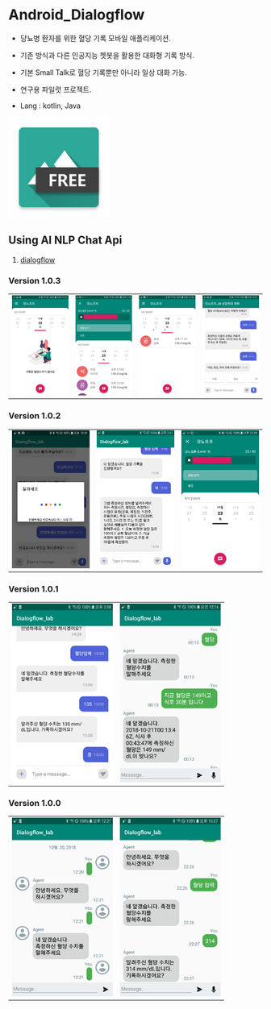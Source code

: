 # Android_Dialogflow


-  당뇨병 환자를 위한 혈당 기록 모바일 애플리케이션.
-  기존 방식과 다른 인공지능 쳇봇을 활용한 대화형 기록 방식.
-  기본 Small Talk로 혈당 기록뿐만 아니라 일상 대화 가능.
-  연구용 파일럿 프로젝트.

-  Lang : kotlin, Java

<img src="https://github.com/JAICHANGPARK/Android_Dialogflow/blob/master/app_source/icons/playstore/icon.png" width="200">

## Using AI NLP Chat Api
1. [dialogflow](https://dialogflow.com/)



### Version 1.0.3
<div style="text-align: center">
<table><tr>
<td style="text-align: center">
<img  src ="https://github.com/JAICHANGPARK/Android_Dialogflow/blob/master/screenshot/device-2018-10-23-231030.png" width ="200">
</td>
<td style="text-align: center">
<img  src ="https://github.com/JAICHANGPARK/Android_Dialogflow/blob/master/screenshot/device-2018-10-23-152910.png" width ="200">
</td>
  <td style="text-align: center">
<img  src ="https://github.com/JAICHANGPARK/Android_Dialogflow/blob/master/screenshot/device-2018-10-23-233923.png" width ="200">
</td>
<td style="text-align: center">
<img  src ="https://github.com/JAICHANGPARK/Android_Dialogflow/blob/master/screenshot/device-2018-10-23-224727.png" width ="200">
</td>

  

</tr>
</table>
</div>

### Version 1.0.2
<div style="text-align: center">
<table><tr>
<td style="text-align: center">
<img  src ="https://github.com/JAICHANGPARK/Android_Dialogflow/blob/master/screenshot/device-2018-10-21-223029.png" width ="200">
</td>
<td style="text-align: center">
<img  src ="https://github.com/JAICHANGPARK/Android_Dialogflow/blob/master/screenshot/device-2018-10-22-155715.png" width ="200">
</td>
<td style="text-align: center">
<img  src ="https://github.com/JAICHANGPARK/Android_Dialogflow/blob/master/screenshot/device-2018-10-23-124925.png" width ="200">
</td>
</tr>
</table>
</div>

### Version 1.0.1
<div style="text-align: center">
<table><tr>
<td style="text-align: center">
<img  src ="https://github.com/JAICHANGPARK/Android_Dialogflow/blob/master/screenshot/device-2018-10-21-150101.png" width ="200">
</td>
<td style="text-align: center">
<img  src ="https://github.com/JAICHANGPARK/Android_Dialogflow/blob/master/screenshot/device-2018-10-21-001614.png" width ="200">
</td>
</tr>
</table>
</div>

### Version 1.0.0
<div style="text-align: center">
<table><tr>
<td style="text-align: center">
<img  src ="https://github.com/JAICHANGPARK/Android_Dialogflow/blob/master/screenshot/device-2018-10-20-122139.png" width ="200">
</td>
<td style="text-align: center">
<img  src ="https://github.com/JAICHANGPARK/Android_Dialogflow/blob/master/screenshot/device-2018-10-20-222804.png" width ="200">
</td>
</tr>
</table>
</div>
